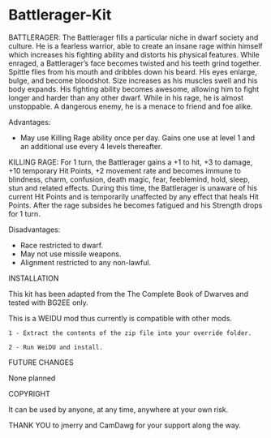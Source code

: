 # Battlerager-Kit

BATTLERAGER: The Battlerager fills a particular niche in dwarf society and culture. He is a fearless warrior, able to create an insane rage within himself which increases his fighting ability and distorts his physical features. While enraged, a Battlerager’s face becomes twisted and his teeth grind together. Spittle flies from his mouth and dribbles down his beard. His eyes enlarge, bulge, and become bloodshot. Size increases as his muscles swell and his body expands. His fighting ability becomes awesome, allowing him to fight longer and harder than any other dwarf. While in his rage, he is almost unstoppable. A dangerous enemy, he is a menace to friend and foe alike. 

Advantages:
- May use Killing Rage ability once per day. Gains one use at level 1 and an additional use every 4 levels thereafter.

KILLING RAGE: For 1 turn, the Battlerager gains a +1 to hit, +3 to damage, +10 temporary Hit Points, +2 movement rate and becomes immune to blindness, charm, confusion, death magic, fear, feeblemind, hold, sleep, stun and related effects. During this time, the Battlerager is unaware of his current Hit Points and is temporarily unaffected by any effect that heals Hit Points. After the rage subsides he becomes fatigued and his Strength drops for 1 turn.

Disadvantages:
- Race restricted to dwarf.
- May not use missile weapons.
- Alignment restricted to any non-lawful.

INSTALLATION 
                 
This kit has been adapted from the The Complete Book of Dwarves and tested with BG2EE only. 

This is a WEIDU mod thus currently is compatible with other mods.

	1 - Extract the contents of the zip file into your override folder.

	2 - Run WeiDU and install.
 
FUTURE  CHANGES  

None planned

COPYRIGHT

It can be used by anyone, at any time, anywhere at your own risk.

THANK YOU to jmerry and CamDawg for your support along the way.
